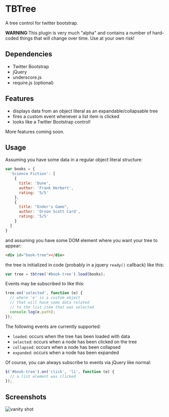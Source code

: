 # TBTree #

A tree control for twitter bootstrap.

__WARNING__:This plugin is very much "alpha" and contains a number of hard-coded things that will change over time.  Use at your own risk!

## Dependencies ##

- Twitter Bootstrap
- jQuery
- underscore.js
- require.js (optional)

## Features ##

- displays data from an object literal as an expandable/collapsable tree
- fires a custom event whenever a list item is clicked
- looks like a Twitter Bootstrap control!

More features coming soon.

## Usage ##

Assuming you have some data in a regular object literal structure:

```javascript
var books = {
  'Science Fiction': [
    {
      title: 'Dune',
      author: 'Frank Herbert',
      rating: '5/5'
    },
    {
      title: "Ender's Game",
      author: 'Orson Scott Card',
      rating: '5/5'
    }
  ]
}
```

and assuming you have some DOM element where you want your tree to appear:

```html
<div id="book-tree"></div>
```

the tree is initialized in code (probably in a jquery `ready()` callback) like this:

```javascript
var tree = tbtree('#book-tree').load(books);
```

Events may be subscribed to like this:

```javascript
tree.on('selected', function (e) {
  // where 'e' is a custom object
  // that will have some data related
  // to the list item that was selected
  console.log(e.path);
});
```

The following events are currently supported:

- `loaded`: occurs when the tree has been loaded with data
- `selected`: occurs when a node has been clicked on the tree
- `collapsed`: occurs when a node has been collapsed
- `expanded`: occurs when a node has been expanded

Of course, you can always subscribe to events via jQuery like normal:

```javascript
$('#book-tree').on('click', 'li', function (e) {
  // a list element was clicked
});
```

## Screenshots ##

![vanity shot](https://github.com/nicholascloud/tbtree/raw/master/vanity-shot.png)